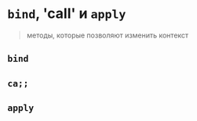 # `bind`, 'call' и `apply`
> методы, которые позволяют изменить контекст

## `bind`





## `ca;;`






## `apply`
